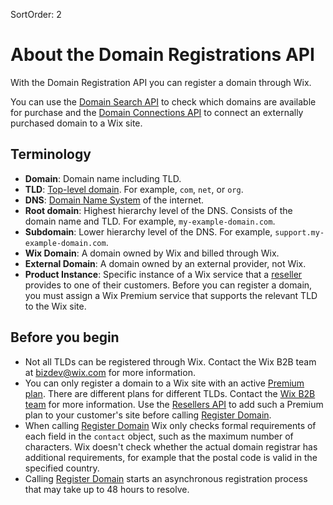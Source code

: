 SortOrder: 2
# About the Domain Registrations API


With the Domain Registration API you can register a domain through Wix.

You can use the [Domain Search API](https://dev.wix.com/api/rest/account-level-apis/domain-search/introduction) 
to check which domains are available for purchase and the 
[Domain Connections API](https://dev.wix.com/api/rest/account-level-apis/domain-connections/introduction) 
to connect an externally purchased domain to a Wix site.


## Terminology


+ __Domain__: Domain name including TLD.
+ __TLD__: [Top-level domain](https://en.wikipedia.org/wiki/Top-level_domain). 
  For example, `com`, `net`, or `org`.
+ __DNS__: [Domain Name System](https://en.wikipedia.org/wiki/Domain_Name_System) of the internet.
+ __Root domain__: Highest hierarchy level of the DNS. 
  Consists of the domain name and TLD. For example, `my-example-domain.com`.
+ __Subdomain__: Lower hierarchy level of the DNS. For example, `support.my-example-domain.com`.
+ __Wix Domain__: A domain owned by Wix and billed through Wix.
+ __External Domain__: A domain owned by an external provider, not Wix.
+ __Product Instance__: Specific instance of a Wix service that a 
  [reseller](https://dev.wix.com/api/rest/account-level-apis/resellers/introduction) 
  provides to one of their customers. Before you can register a domain, you 
  must assign a Wix Premium service that supports the relevant TLD to the Wix 
  site.


## Before you begin


+ Not all TLDs can be registered through Wix. Contact the 
  Wix B2B team at [bizdev@wix.com](mailto:bizdev@wix.com) for more information.
+ You can only register a domain to a Wix site with an active 
  [Premium plan](https://support.wix.com/en/article/upgrading-your-site-to-premium-3066683). 
  There are different plans for different TLDs. Contact the 
  [Wix B2B team](mailto:bizdev@wix.com) for more information. 
  Use the [Resellers API](https://dev.wix.com/api/rest/account-level-apis/resellers/packages/create-package-v2) 
  to add such a Premium plan to your customer's site before calling [Register Domain](https://dev.wix.com/api/rest/account-level-apis/domain-registrations/register-domain).
+ When calling [Register Domain](https://dev.wix.com/api/rest/account-level-apis/domain-registrations/register-domain) 
  Wix only checks formal requirements of each field in the `contact` object, such as 
  the maximum number of characters. Wix doesn't check whether the actual domain registrar has 
  additional requirements, for example that the postal code is valid in the 
  specified country.
+ Calling [Register Domain](https://dev.wix.com/api/rest/account-level-apis/domain-registrations/register-domain) 
  starts an asynchronous registration process that may take up to 48 hours to resolve.